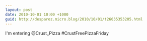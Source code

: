 ```yaml
---
layout: post
date: 2010-10-01 10:00 +1000
guid: http://desparoz.micro.blog/2010/10/01/t26035353205.html
---
```

I'm entering @Crust_Pizza #CrustFreePizzaFriday

